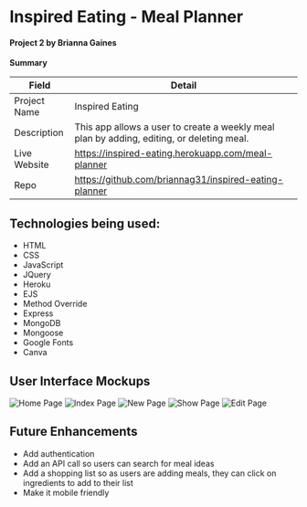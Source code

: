 
# Inspired Eating - Meal Planner

#### Project 2 by Brianna Gaines

**Summary**

| Field | Detail |
|-------|--------|
| Project Name | Inspired Eating|
| Description | This app allows a user to create a weekly meal plan by adding, editing, or deleting meal. |
| Live Website | https://inspired-eating.herokuapp.com/meal-planner |
| Repo | https://github.com/briannag31/inspired-eating-planner |

## Technologies being used:

- HTML
- CSS
- JavaScript
- JQuery
- Heroku
- EJS
- Method Override
- Express
- MongoDB
- Mongoose
- Google Fonts
- Canva



## User Interface Mockups

![Home Page](https://i.imgur.com/ZLDO3op.png)
![Index Page](https://i.imgur.com/ZNuqImk.png)
![New Page](https://i.imgur.com/8pgcD4X.png)
![Show Page](https://i.imgur.com/6eeHVOh.png)
![Edit Page](https://i.imgur.com/GsTHZ9O.png)

## Future Enhancements

- Add authentication
- Add an API call so users can search for meal ideas
- Add a shopping list so as users are adding meals, they can click on ingredients to add to their list
- Make it mobile friendly
